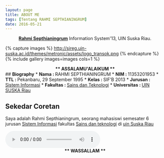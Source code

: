 ```yaml
---
layout: page
title: ABOUT ME
tags: [Tentang RAHMI SEPTHIANINGRUM]
date: 2016-05-21
---
```

    
<center><a href="https://www.facebook.com/jaay.ddickdhasterlhy"><b>Rahmi Septhianingrum</b></a> Information System'13, UIN Suska Riau.</center>


{% capture images %}
    http://sireg.uin-suska.ac.id/themes/metronic/assets/logo_transok.png
{% endcapture %}
{% include gallery images=images cols=1 %}

<center><b> ** ASSALAMU'ALAIKUM ** </b></center>
## <b>Biography</b>
* <b>Nama : </b>RAHMI SEPTHIANINGRUM
* <b>NIM : </b>11353201953
* <b>TTL : </b>Pekanbaru, 29 September 1995 
* <b>Kelas : </b>SIF’B 2013
* <b>Jurusan : </b><a href="http://sif.uin-suska.ac.id">Sistem Informasi</a>
* <b>Fakultas : </b><a href="http://fst.uin-suska.ac.id/">Sains dan Teknologi</a>
* <b>Universitas : </b><a href="htpp://uin-suska.ac.id/">UIN SUSKA Riau</a>


## <b>Sekedar Coretan</b>

Saya adalah Rahmi Septhianingrum, seorang mahasiswi semesater 6 jurusan <a href="http://sif.uin-suska.ac.id">Sistem Informasi</a> fakultas <a href="http://fst.uin-suska.ac.id/">Sains dan teknologi</a> di  <a href="htpp://uin-suska.ac.id/">uin Suska Riau</a> 

<audio controls autoplay> 
<source src="http://rahmi0995.github.io/Edcoustic - Muhasabah Cinta.mp3" type="audio/wav"> 
<source src="http://rahmi0995.github.io/Edcoustic - Muhasabah Cinta.mp3 type="audio/mpeg"> 
</audio>
      
<center><b> ** WASSALLAM ** </b></center>
